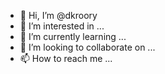 - 👋 Hi, I’m @dkroory
- 👀 I’m interested in ...
- 🌱 I’m currently learning ...
- 💞️ I’m looking to collaborate on ...
- 📫 How to reach me ...

<!---
dkroory/dkroory is a ✨ special ✨ repository because its `README.md` (this file) appears on your GitHub profile.
You can click the Preview link to take a look at your changes.
--->
